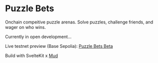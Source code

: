 # Puzzle Bets

Onchain compeitive puzzle arenas. Solve puzzles, challenge friends, and wager on who wins.

Currently in open development...

Live testnet preview (Base Sepolia): [Puzzle Bets Beta](https://beta.puzzlebets.xyz/)

Build with SvelteKit x [Mud](mud.dev)
